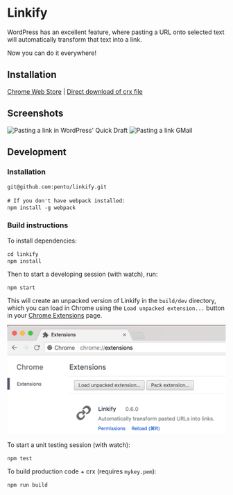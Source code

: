 Linkify
=======

WordPress has an excellent feature, where pasting a URL onto selected text will automatically transform that text into a link.

Now you can do it everywhere!

## Installation

[Chrome Web Store](https://chrome.google.com/webstore/detail/linkify/bkkgikibkmalecfagnebbhbacnbhckmh) | [Direct download of crx file](https://github.com/pento/linkify/blob/master/dist/Linkify.crx?raw=true)

## Screenshots

![Pasting a link in WordPress' Quick Draft](assets/screenshots/1.png) ![Pasting a link GMail](assets/screenshots/2.png)

## Development

### Installation
    git@github.com:pento/linkify.git

    # If you don't have webpack installed:
    npm install -g webpack

### Build instructions

To install dependencies:

    cd linkify
    npm install

Then to start a developing session (with watch), run:

    npm start

This will create an unpacked version of Linkify in the `build/dev` directory, which you can load in Chrome using the `Load unpacked extension...` button in your [Chrome Extensions](chrome://extensions/) page.

![Linkify running as an unpacked extension, with the `Load unpacked extension...` button displayed](assets/screenshots/load-chrome-extension.png)

To start a unit testing session (with watch):

    npm test

To build production code + crx (requires `mykey.pem`):

    npm run build
